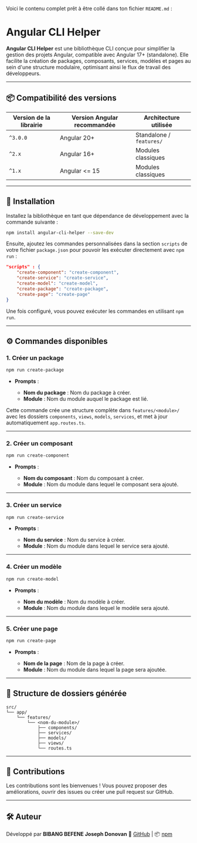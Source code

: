 Voici le contenu complet prêt à être collé dans ton fichier `README.md` :


# Angular CLI Helper

**Angular CLI Helper** est une bibliothèque CLI conçue pour simplifier la gestion des projets Angular, compatible avec Angular 17+ (standalone). Elle facilite la création de packages, composants, services, modèles et pages au sein d'une structure modulaire, optimisant ainsi le flux de travail des développeurs.

---

## 📦 Compatibilité des versions

| Version de la librairie | Version Angular recommandée | Architecture utilisée         |
|--------------------------|-----------------------------|-------------------------------|
| `^3.0.0`                 | Angular 20+                 | Standalone / `features/`      |
| `^2.x`                   | Angular 16+                 | Modules classiques             |
| `^1.x`                   | Angular <= 15               | Modules classiques             |

---

## 🚀 Installation

Installez la bibliothèque en tant que dépendance de développement avec la commande suivante :

```bash
npm install angular-cli-helper --save-dev
````

Ensuite, ajoutez les commandes personnalisées dans la section `scripts` de votre fichier `package.json` pour pouvoir les exécuter directement avec `npm run` :

```json
"scripts" : {
    "create-component": "create-component",
    "create-service": "create-service",
    "create-model": "create-model",
    "create-package": "create-package",
    "create-page": "create-page"
}
```

Une fois configuré, vous pouvez exécuter les commandes en utilisant `npm run`.

---

## ⚙️ Commandes disponibles

### 1. Créer un package

```bash
npm run create-package
```

* **Prompts** :

  * **Nom du package** : Nom du package à créer.
  * **Module** : Nom du module auquel le package est lié.

Cette commande crée une structure complète dans `features/<module>/` avec les dossiers `components`, `views`, `models`, `services`, et met à jour automatiquement `app.routes.ts`.

---

### 2. Créer un composant

```bash
npm run create-component
```

* **Prompts** :

  * **Nom du composant** : Nom du composant à créer.
  * **Module** : Nom du module dans lequel le composant sera ajouté.

---

### 3. Créer un service

```bash
npm run create-service
```

* **Prompts** :

  * **Nom du service** : Nom du service à créer.
  * **Module** : Nom du module dans lequel le service sera ajouté.

---

### 4. Créer un modèle

```bash
npm run create-model
```

* **Prompts** :

  * **Nom du modèle** : Nom du modèle à créer.
  * **Module** : Nom du module dans lequel le modèle sera ajouté.

---

### 5. Créer une page

```bash
npm run create-page
```

* **Prompts** :

  * **Nom de la page** : Nom de la page à créer.
  * **Module** : Nom du module dans lequel la page sera ajoutée.

---

## 🧱 Structure de dossiers générée

```
src/
└── app/
    └── features/
        └── <nom-du-module>/
            ├── components/
            ├── services/
            ├── models/
            ├── views/
            └── routes.ts
```

---

## 🤝 Contributions

Les contributions sont les bienvenues !
Vous pouvez proposer des améliorations, ouvrir des issues ou créer une pull request sur GitHub.

---

## 🛠 Auteur

Développé par **BIBANG BEFENE Joseph Donovan**
🔗 [GitHub](https://github.com/bibangjoseph/angular-cli-helper) | 📦 [npm](https://www.npmjs.com/package/angular-cli-helper)

````

